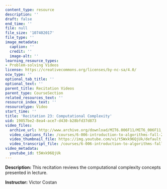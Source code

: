 ```yaml
---
content_type: resource
description: ''
draft: false
end_time: ''
file: null
file_size: '107402017'
file_type: ''
image_metadata:
  caption: ''
  credit: ''
  image-alt: ''
learning_resource_types:
- Problem-solving Videos
license: https://creativecommons.org/licenses/by-nc-sa/4.0/
ocw_type: ''
optional_tab_title: ''
optional_text: ''
parent_title: Recitation Videos
parent_type: CourseSection
related_resources_text: ''
resource_index_text: ''
resourcetype: Video
start_time: ''
title: 'Recitation 23: Computational Complexity'
uid: 19857be2-8ea4-ace7-d430-b28bfd37d873
video_files:
  archive_url: http://www.archive.org/download/MIT6.006F11/MIT6_006F11_rec23_300k.mp4
  video_captions_file: /courses/6-006-introduction-to-algorithms-fall-2011/997e8ae4b7a255738d284d82882fb8b0_t5Wxk96QjUk.vtt
  video_thumbnail_file: https://img.youtube.com/vi/t5Wxk96QjUk/default.jpg
  video_transcript_file: /courses/6-006-introduction-to-algorithms-fall-2011/168b6e05da169297f26caad846c1f722_t5Wxk96QjUk.pdf
video_metadata:
  youtube_id: t5Wxk96QjUk
---
```

**Description:** This recitation reviews the computational complexity concepts presented in lecture.

**Instructor:** Victor Costan